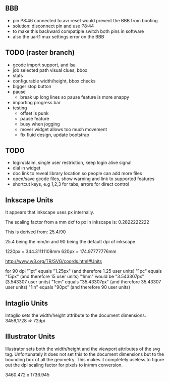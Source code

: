 

BBB
---
- pin P8:46 connected to avr reset would prevent the BBB from booting
- solution: disconnect pin and use P8:44
- to make this backward compatiple switch both pins in software
- also the uart1 mux settings error on the BBB


TODO (raster branch)
---------------------
- gcode import support, and lsa
- job selected path visual clues, bbox
- stats
- configurable width/height, bbox checks
- bigger stop button
- pause
  - break up long lines so pause feature is more snappy
- importing progress bar
- testing
  - offset is punk
  - pause feature
  - busy when jogging
  - mover widget allows too much movement
  - fix fluid design, update bootstrap

TODO
-----
- login/claim, single user restriction, keep login alive signal
- dial in widget
- doc link to reveal library location so people can add more files
- open/save gcode files, show warning and link to supported features
- shortcut keys, e.g 1,2,3 for tabs, arrors for direct control



Inkscape Units
----------------

It appears that inkscape uses px internally.

The scaling factor from a mm dxf to px in inkscape is:
0.2822222222

This is derived from:
25.4/90

25.4 being the mm/in and
90 being the default dpi of inkscape

1220px = 344.31111108mm
620px = 174.97777776mm

http://www.w3.org/TR/SVG/coords.html#Units

for 90 dpi
"1pt" equals "1.25px" (and therefore 1.25 user units)
"1pc" equals "15px" (and therefore 15 user units)
"1mm" would be "3.543307px" (3.543307 user units)
"1cm" equals "35.43307px" (and therefore 35.43307 user units)
"1in" equals "90px" (and therefore 90 user units)


Intaglio Units
--------------
Intaglio sets the width/height attribute to the document dimensions.
3456,1728
=> 72dpi


Illustrator Units
-----------------

Illustrator sets both the width/height and the viewport attributes of the svg tag. Unfortunately it does not set this to the document dimensions but to the bounding box of all the geometry. This makes it completely useless to figure out the dpi scaling factor for pixels to in/mm conversion.

3460.472 x 1736.945




